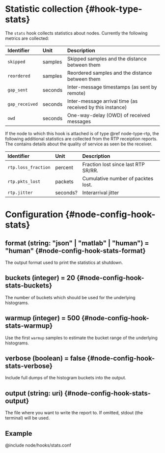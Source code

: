 # Statistic collection {#hook-type-stats}

The `stats` hook collects statistics about nodes.
Currently the following metrics are collected:

| Identifier             | Unit    | Description                                               |
| :--                    | :--     | :--                                                       |
| `skipped`              | samples | Skipped samples and the distance between them             |
| `reordered`            | samples | Reordered samples and the distance between them           |
| `gap_sent`             | seconds | Inter-message timestamps (as sent by remote)              |
| `gap_received`         | seconds | Inter-message arrival time (as received by this instance) |
| `owd`                  | seconds | One-way-delay (OWD) of received messages                  |

If the node to which this hook is attached is of type @ref node-type-rtp, the following additional statistics are collected from the RTP receiption reports.
The contains details about the quality of service as seen be the receiver.

| Identifier             | Unit    | Description                                               |
| :--                    | :--     | :--                                                       |
| `rtp.loss_fraction`    | percent | Fraction lost since last RTP SR/RR.                       |
| `rtp.pkts_lost`        | packets | Cumulative number of packtes lost.                        |
| `rtp.jitter`           | seconds?| Interarrival jitter                                       |


# Configuration {#node-config-hook-stats}

## format (string: "json" | "matlab" | "human") = "human" {#node-config-hook-stats-format}

The output format used to print the statistics at shutdown.

## buckets (integer) = 20 {#node-config-hook-stats-buckets}

The number of buckets which should be used for the underlying histograms.

## warmup (integer) = 500 {#node-config-hook-stats-warmup}

Use the first `warmup` samples to estimate the bucket range of the underlying histograms.

## verbose (boolean) = false {#node-config-hook-stats-verbose}

Include full dumps of the histogram buckets into the output.

## output (string: uri) {#node-config-hook-stats-output}

The file where you want to write the report to.
If omitted, stdout (the terminal) will be used.

## Example

@include node/hooks/stats.conf
